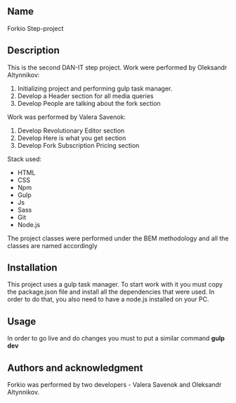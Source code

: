 ## Name

Forkio Step-project

## Description

This is the second DAN-IT step project.
Work were performed by Oleksandr Altynnikov:

1. Initializing project and performing gulp task manager.
2. Develop a Header section for all media queries
3. Develop People are talking about the fork section

Work was performed by Valera Savenok:

1. Develop Revolutionary Editor section
2. Develop Here is what you get section
3. Develop Fork Subscription Pricing section

Stack used:

- HTML
- CSS
- Npm
- Gulp
- Js
- Sass
- Git
- Node.js

The project classes were performed under the BEM methodology and all the classes are named accordingly

## Installation

This project uses a gulp task manager. To start work with it you must copy the package.json file and install all the dependencies that were used.
In order to do that, you also need to have a node.js installed on your PC.

## Usage

In order to go live and do changes you must to put a similar command **gulp dev**

## Authors and acknowledgment

Forkio was performed by two developers - Valera Savenok and Oleksandr Altynnikov.
